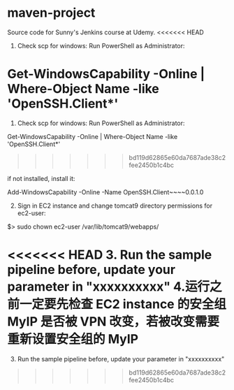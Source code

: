 # maven-project

Source code for Sunny's Jenkins course at Udemy.
<<<<<<< HEAD

1. Check scp for windows: Run PowerShell as Administrator:

Get-WindowsCapability -Online | Where-Object Name -like 'OpenSSH.Client\*'
=======
1. Check scp for windows: Run PowerShell as Administrator:

  Get-WindowsCapability -Online | Where-Object Name -like 'OpenSSH.Client*'
>>>>>>> bd119d62865e60da7687ade38c2fee2450b1c4bc

if not installed, install it:

Add-WindowsCapability -Online -Name OpenSSH.Client~~~~0.0.1.0

2. Sign in EC2 instance and change tomcat9 directory permissions for ec2-user:

$> sudo chown ec2-user /var/lib/tomcat9/webapps/

<<<<<<< HEAD
3.  Run the sample pipeline before, update your parameter in "xxxxxxxxxx" 4.运行之前一定要先检查 EC2 instance 的安全组 MyIP 是否被 VPN 改变，若被改变需要重新设置安全组的 MyIP
=======
3.  Run the sample pipeline before, update your parameter in "xxxxxxxxxx"
>>>>>>> bd119d62865e60da7687ade38c2fee2450b1c4bc
